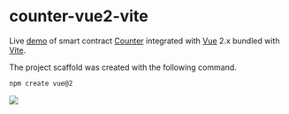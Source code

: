 # counter-vue2-vite

Live [demo](https://counter-vue2-vite.vercel.app/) of smart contract [Counter](src/contracts/counter.ts) integrated with [Vue](https://vuejs.org/) 2.x bundled with [Vite](https://vitejs.dev/).

The project scaffold was created with the following command. 

```bash
npm create vue@2
```

![](https://aaron67-public.oss-cn-beijing.aliyuncs.com/202307300051674.png)
